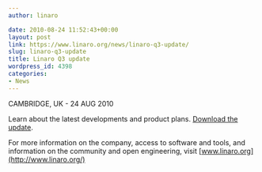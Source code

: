 ```yaml
---
author: linaro

date: 2010-08-24 11:52:43+00:00
layout: post
link: https://www.linaro.org/news/linaro-q3-update/
slug: linaro-q3-update
title: Linaro Q3 update
wordpress_id: 4398
categories:
- News
---
```


CAMBRIDGE, UK - 24 AUG 2010

Learn about the latest developments and product plans. [Download the update](/resources/).

For more information on the company, access to software and tools, and information on the community and open engineering, visit [www.linaro.org](http://www.linaro.org/)
